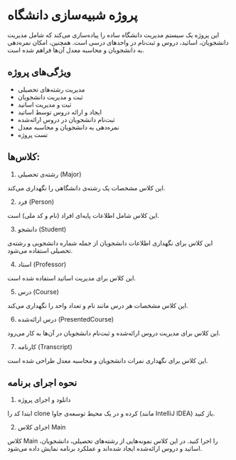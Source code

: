 #  پروژه شبیه‌سازی دانشگاه
این پروژه یک سیستم مدیریت دانشگاه ساده را پیاده‌سازی می‌کند که شامل مدیریت دانشجویان، اساتید، دروس و ثبت‌نام در واحدهای درسی است. همچنین، امکان نمره‌دهی به دانشجویان و محاسبه معدل آن‌ها فراهم شده است.

## ویژگی‌های پروژه

- مدیریت رشته‌های تحصیلی
- ثبت و مدیریت دانشجویان
- ثبت و مدیریت اساتید
- ایجاد و ارائه دروس توسط اساتید
- ثبت‌نام دانشجویان در دروس ارائه‌شده
- نمره‌دهی به دانشجویان و محاسبه معدل
- تست پروژه

## کلاس‌ها:
1. رشته‌ی تحصیلی (Major)

این کلاس مشخصات یک رشته‌ی دانشگاهی را نگهداری می‌کند.

2. فرد (Person)

این کلاس شامل اطلاعات پایه‌ای افراد (نام و کد ملی) است.

3. دانشجو (Student)

این کلاس برای نگهداری اطلاعات دانشجویان از جمله شماره دانشجویی و رشته‌ی تحصیلی استفاده می‌شود.

4. استاد (Professor)

این کلاس برای مدیریت اساتید استفاده شده است.

5. درس (Course)

این کلاس مشخصات هر درس مانند نام و تعداد واحد را نگهداری می‌کند.

6. درس ارائه‌شده (PresentedCourse)

این کلاس برای مدیریت دروس ارائه‌شده و ثبت‌نام دانشجویان در آن‌ها به کار می‌رود.

7. کارنامه (Transcript)

این کلاس برای نگهداری نمرات دانشجویان و محاسبه معدل طراحی شده است.

## نحوه اجرای برنامه
1. دانلود و اجرای پروژه

ابتدا کد را clone کرده و در یک محیط توسعه‌ی جاوا (مانند IntelliJ IDEA) باز کنید.

2.  اجرای کلاس Main

کلاس Main را اجرا کنید. در این کلاس نمونه‌هایی از رشته‌های تحصیلی، دانشجویان، اساتید و دروس ارائه‌شده ایجاد شده‌اند و عملکرد برنامه نمایش داده می‌شود.
